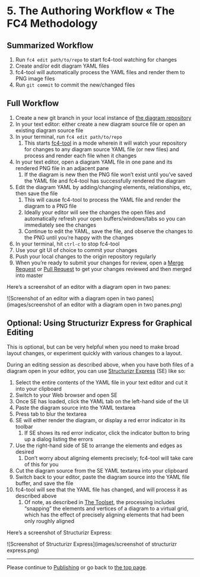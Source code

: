 # 5. The Authoring Workflow « The FC4 Methodology

## Summarized Workflow

1. Run `fc4 edit path/to/repo` to start fc4-tool watching for changes
1. Create and/or edit diagram YAML files
1. fc4-tool will automatically process the YAML files and render them to PNG image files
1. Run `git commit` to commit the new/changed files

## Full Workflow

1. Create a new git branch in your local instance of [the diagram repository](repository.md)
1. In your text editor: either create a new diagram source file or open an existing diagram source file
1. In your terminal, run `fc4 edit path/to/repo`
   1. This starts [fc4-tool](toolset.md#fc4-tool) in a mode wherein it will watch your repository
      for changes to any diagram source YAML file (or new files) and process and render each file
      when it changes
1. In your text editor, open a diagram YAML file in one pane and its rendered PNG file in an
   adjacent pane
   1. If the diagram is new then the PNG file won’t exist until you’ve saved the YAML file and
      fc4-tool has successfully rendered the diagram
1. Edit the diagram YAML by adding/changing elements, relationships, etc, then save the file
   1. This will cause fc4-tool to process the YAML file and render the diagram to a PNG file
   1. Ideally your editor will see the changes the open files and automatically refresh your open
      buffers/windows/tabs so you can immediately see the changes
   1. Continue to edit the YAML, save the file, and observe the changes to the PNG until you’re
      happy with the changes
1. In your terminal, hit `ctrl-c` to stop fc4-tool
1. Use your git UI of choice to commit your changes
1. Push your local changes to the origin repository regularly
1. When you’re ready to submit your changes for review, open a
   [Merge Request](https://docs.gitlab.com/ee/user/project/merge_requests/index.html) or
   [Pull Request](https://help.github.com/articles/about-pull-requests/) to get your changes
   reviewed and then merged into master

Here’s a screenshot of an editor with a diagram open in two panes:

![Screenshot of an editor with a diagram open in two panes](images/screenshot of an editor with a diagram open in two panes.png)

## Optional: Using Structurizr Express for Graphical Editing

This is optional, but can be very helpful when you need to make broad layout changes, or experiment
quickly with various changes to a layout.

During an editing session as described above, when you have both files of a diagram open in your
editor, you can use [Structurizr Express](https://structurizr.com/help/express) (SE) like so:

1. Select the entire contents of the YAML file in your text editor and cut it into your clipboard
1. Switch to your Web browser and open SE
1. Once SE has loaded, click the YAML tab on the left-hand side of the UI
1. Paste the diagram source into the YAML textarea
1. Press tab to blur the textarea
1. SE will either render the diagram, or display a red error indicator in its toolbar
   1. If SE shows its red error indicator, click the indicator button to bring up a dialog listing the errors
1. Use the right-hand side of SE to arrange the elements and edges as desired
   1. Don’t worry about aligning elements precisely; fc4-tool will take care of this for you
1. Cut the diagram source from the SE YAML textarea into your clipboard
1. Switch back to your editor, paste the diagram source into the YAML file buffer, and save the file
1. fc4-tool will see that the YAML file has changed, and will process it as described above
   1. Of note, as described in [The Toolset](toolset.md), the processing includes “snapping” the
      elements and vertices of a diagram to a virtual grid, which has the effect of precisely
      aligning elements that had been only roughly aligned

Here’s a screenshot of Structurizr Express:

![Screenshot of Structurizr Express](images/screenshot of structurizr express.png)

----

Please continue to [Publishing](publishing.md) or go back to [the top page](README.md).
